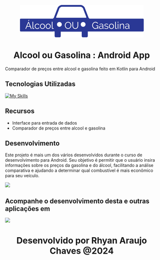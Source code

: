 <div align="center">
  <img src="logo.png">
  <h1> Alcool ou Gasolina : Android App </h1>
</div>


Comparador de preços entre alcool e gasolina feito em Kotlin para Android

## Tecnologias Utilizadas

[![My Skills](https://skillicons.dev/icons?i=kotlin,androidstudio)](https://skillicons.dev)


## Recursos

- Interface para entrada de dados
- Comparador de preços entre alcool e gasolina

## Desenvolvimento

Este projeto é mais um dos vários desenvolvidos durante o curso de desenvolvimento para Android. Seu objetivo é permitir que o usuário insira informações sobre os preços da gasolina e do álcool, facilitando a análise comparativa e ajudando a determinar qual combustível é mais econômico para seu veículo.

<div>
 <img src="alcool_gasolina.gif">
</div>


## Acompanhe o desenvolvimento desta e outras aplicações em
<p>
  <a href="https://www.linkedin.com/in/rhyan-araujo-chaves/">
    <img src="https://skillicons.dev/icons?i=linkedin" />
  </a>
</p>

<h1 align="center">
   Desenvolvido por Rhyan Araujo Chaves @2024
</h1>



